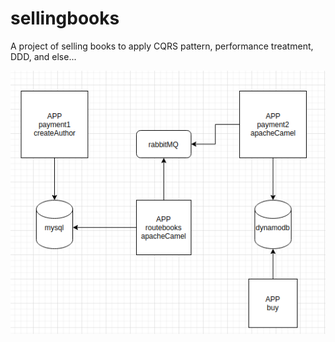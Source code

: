 # sellingbooks
A project of selling books to apply CQRS pattern, performance treatment, DDD, and else...

![](https://github.com/mdymen85/sellingbooks/blob/main/diagram.png)

